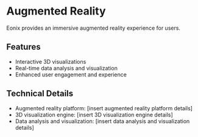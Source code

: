 # Augmented Reality

Eonix provides an immersive augmented reality experience for users.

## Features

* Interactive 3D visualizations
* Real-time data analysis and visualization
* Enhanced user engagement and experience

## Technical Details

* Augmented reality platform: [insert augmented reality platform details]
* 3D visualization engine: [insert 3D visualization engine details]
* Data analysis and visualization: [insert data analysis and visualization details]
